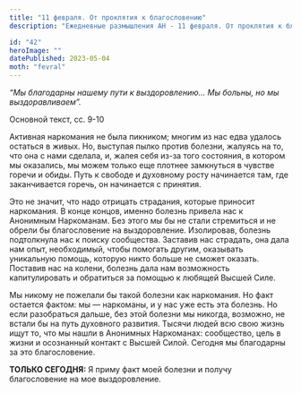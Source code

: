 ```yaml
---
title: "11 февраля. От проклятия к благословению"
description: "Ежедневные размышления АН - 11 февраля. От проклятия к благословению"

id: "42"
heroImage: ""
datePublished: 2023-05-04
moth: "fevral"
---
```


_“Мы благодарны нашему пути к выздоровлению… Мы больны, но мы
выздоравливаем”._

Основной текст, сс. 9-10

Активная наркомания не была пикником; многим из нас едва удалось остаться в
живых. Но, выступая пылко против болезни, жалуясь на то, что она с нами
сделала, и, жалея себя из-за того состояния, в котором мы оказались, мы можем
только еще плотнее замкнуться в чувстве горечи и обиды. Путь к свободе и
духовному росту начинается там, где заканчивается горечь, он начинается с
принятия.

Это не значит, что надо отрицать страдания, которые приносит наркомания. В
конце концов, именно болезнь привела нас к Анонимным Наркоманам. Без этого мы
бы не стали стремиться и не обрели бы благословение на выздоровление.
Изолировав, болезнь подтолкнула нас к поиску сообщества. Заставив нас
страдать, она дала нам опыт, необходимый, чтобы помогать другим, оказывать
уникальную помощь, которую никто больше не сможет оказать. Поставив нас на
колени, болезнь дала нам возможность капитулировать и обратиться за помощью к
любящей Высшей Силе.

Мы никому не пожелали бы такой болезни как наркомания. Но факт остается
фактом: мы — наркоманы, и у нас уже есть эта болезнь. Но если разобраться
дальше, без этой болезни мы никогда, возможно, не встали бы на путь духовного
развития. Тысячи людей всю свою жизнь ищут то, что мы нашли в Анонимных
Наркоманах: сообщество, цель в жизни и осознанный контакт с Высшей Силой.
Сегодня мы благодарны за это благословение.

**ТОЛЬКО СЕГОДНЯ:** Я приму факт моей болезни и получу благословение на мое
выздоровление.
